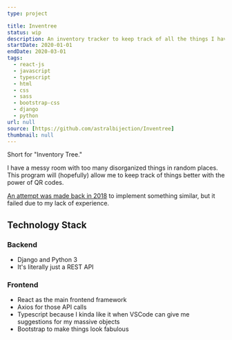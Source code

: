 ```yaml
---
type: project

title: Inventree
status: wip
description: An inventory tracker to keep track of all the things I have
startDate: 2020-01-01
endDate: 2020-03-01
tags:
  - react-js
  - javascript
  - typescript
  - html
  - css
  - sass
  - bootstrap-css
  - django
  - python
url: null
source: [https://github.com/astralbijection/Inventree]
thumbnail: null
---
```


Short for "Inventory Tree."

I have a messy room with too many disorganized things in random places. This program will (hopefully) allow me to keep track of things better with the power of QR codes.

[An attempt was made back in 2018](https://github.com/astralbijection/inv5026) to implement something similar, but it failed due to my lack of experience.

## Technology Stack

### Backend

- Django and Python 3
- It's literally just a REST API

### Frontend

- React as the main frontend framework
- Axios for those API calls
- Typescript because I kinda like it when VSCode can give me suggestions for my massive objects
- Bootstrap to make things look fabulous
